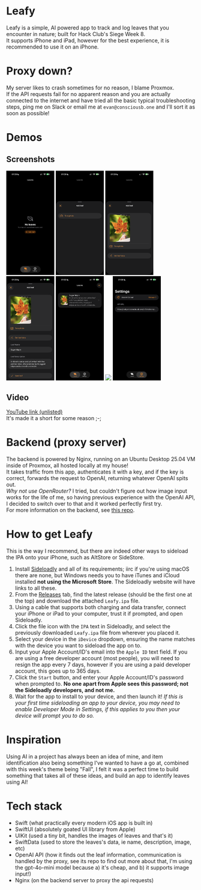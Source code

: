 # Leafy
Leafy is a simple, AI powered app to track and log leaves that you encounter in nature; built for Hack Club's Siege Week 8.  
It supports iPhone and iPad, however for the best experience, it is recommended to use it on an iPhone.

# Proxy down?
My server likes to crash sometimes for no reason, I blame Proxmox.  
If the API requests fail for no apparent reason and you are actually connected to the internet and have tried all the basic typical troubleshooting steps, ping me on Slack or email me at `evan@consciousb.one` and I'll sort it as soon as possible!

# Demos
## Screenshots
<img src="/Screenshots/1.png" width=128> <img src="/Screenshots/2.png" width=128> <img src="/Screenshots/3.png" width=128>
<img src="/Screenshots/4.png" width=128> <img src="/Screenshots/5.png" width=128> <img src="/Screenshots/6.png" width=128>
<img src="/Screenshots/7.png" width=128>
## Video
[YouTube link (unlisted)](https://youtube.com/shorts/ae_wLcLpx6o?feature=share)  
It's made it a short for some reason ;-;

# Backend (proxy server)
The backend is powered by Nginx, running on an Ubuntu Desktop 25.04 VM inside of Proxmox, all hosted locally at my house!    
It takes traffic from this app, authenticates it with a key, and if the key is correct, forwards the request to OpenAI, returning whatever OpenAI spits out.    
*Why not use OpenRouter?* I tried, but couldn't figure out how image input works for the life of me, so having previous experience with the OpenAI API, I decided to switch over to that and it worked perfectly first try.  
For more information on the backend, see [this repo](https://github.com/ConsciousBone/LeafyNginxConfig).

# How to get Leafy
This is the way I recommend, but there are indeed other ways to sideload the IPA onto your iPhone, such as AltStore or SideStore.  
1. Install [Sideloadly](https://sideloadly.io/) and all of its requirements; iirc if you're using macOS there are none, but Windows needs you to have iTunes and iCloud installed **not using the Microsoft Store**. The Sideloadly website will have links to all these.  
2. From the [Releases](https://github.com/ConsciousBone/Leafy/releases/tag/stable) tab, find the latest release (should be the first one at the top) and download the attached `Leafy.ipa` file.  
3. Using a cable that supports both charging and data transfer, connect your iPhone or iPad to your computer, trust it if prompted, and open Sideloadly.
4. Click the file icon with the `IPA` text in Sideloadly, and select the previously downloaded `Leafy.ipa` file from wherever you placed it.
5. Select your device in the `iDevice` dropdown, ensuring the name matches with the device you want to sideload the app on to.
6. Input your Apple Account/ID's email into the `Apple ID` text field. If you are using a free developer account (most people), you will need to resign the app every 7 days, however if you are using a paid developer account, this goes up to 365 days.
7. Click the `Start` button, and enter your Apple Account/ID's password when prompted to. **No one apart from Apple sees this password; not the Sideloadly developers, and not me.**
8. Wait for the app to install to your device, and then launch it! *If this is your first time sideloading an app to your device, you may need to enable Developer Mode in Settings, if this applies to you then your device will prompt you to do so.*

# Inspiration
Using AI in a project has always been an idea of mine, and item identification also being something I've wanted to have a go at, combined with this week's theme being "Fall", I felt it was a perfect time to build something that takes all of these ideas, and build an app to identify leaves using AI!

# Tech stack
- Swift (what practically every modern iOS app is built in)
- SwiftUI (absolutely goated UI library from Apple)
- UIKit (used a tiny bit, handles the images of leaves and that's it)
- SwiftData (used to store the leaves's data, ie name, description, image, etc)
- OpenAI API (how it finds out the leaf information, communication is handled by the proxy, see its repo to find out more about that, I'm using the gpt-4o-mini model because a) it's cheap, and b) it supports image input!)
- Nginx (on the backend server to proxy the api requests)
